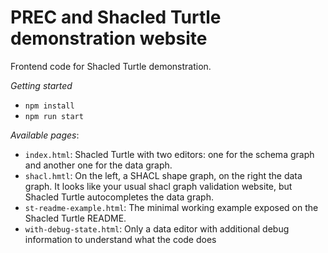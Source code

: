# PREC and Shacled Turtle demonstration website

Frontend code for Shacled Turtle demonstration.

*Getting started*
- `npm install`
- `npm run start`

*Available pages*:
- `index.html`: Shacled Turtle with two editors: one for the schema graph and another one for the data graph.
- `shacl.hmtl`: On the left, a SHACL shape graph, on the right the data graph. It looks like your usual shacl graph validation website, but Shacled Turtle autocompletes the data graph.
- `st-readme-example.html`: The minimal working example exposed on the Shacled Turtle README.
- `with-debug-state.html`: Only a data editor with additional debug information to understand what the code does

